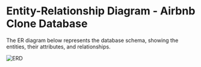 # Entity-Relationship Diagram - Airbnb Clone Database

The ER diagram below represents the database schema, showing the entities, their attributes, and relationships.

![ERD](./ERD/database.drawio)
